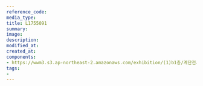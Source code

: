 ```yaml
---
reference_code:
media_type:
title: L1755091
summary:
image:
description:
modified_at:
created_at:
components:
- https://wwm3.s3.ap-northeast-2.amazonaws.com/exhibition/(1)b1층/계단전시(호소의벽)/L1755091.jpg
tags:
-
---
```


